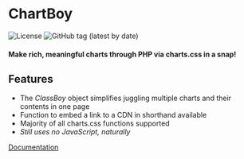 # ChartBoy
![License](https://img.shields.io/github/license/wolfgang-degroot/chartboy)
![GitHub tag (latest by date)](https://img.shields.io/github/v/tag/wolfgang-degroot/chartboy)
#### Make rich, meaningful charts through PHP via charts.css in a snap!

## Features
  - The _ClassBoy_ object simplifies juggling multiple charts and their contents in one page
  - Function to embed a link to a CDN in shorthand available
  - Majority of all charts.css functions supported
  - _Still uses no JavaScript, naturally_

[Documentation](https://wolfgangs-code.github.io/ChartBoy/)
